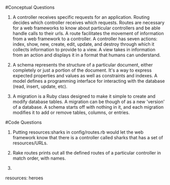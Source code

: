 #Conceptual Questions

1. A controller receives specific requests for an application. Routing decides which controller receives which requests. Routes are necessary for a web frameworks to know about particular controllers and be able handle calls to their urls. A route facilitates the movement of information from a web framework to a controller. A controller has seven actions: index, show, new, create, edit, update, and destroy through which it collects information to provide to a view. A view takes in information from an action and displays it in a format that humans can understand.

2. A schema represents the structure of a particular document, either completely or just a portion of the document. It's a way to express expected properties and values as well as constraints and indexes. A model defines a programming interface for interacting with the database (read, insert, update, etc). 

3. A migration is a Ruby class designed to make it simple to create and modify database tables. A migration can be though of as a new 'version' of a database. A schema starts off with nothing in it, and each migration modifies it to add or remove tables, columns, or entries.

#Code Questions

1. Putting resources:sharks in config/routes.rb would let the web framework know that there is a controller called sharks that has a set of resources/URLs.

2. Rake routes prints out all the defined routes of a particular controller in match order, with names. 

3.
resources: heroes